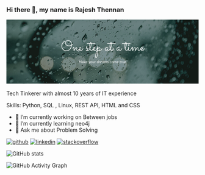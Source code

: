 ### Hi there 👋, my name is Rajesh Thennan
![](https://github.com/rthennan/rthennan/raw/e94b5da90fba2f19c889100f4a53d959fc24bf92/banner1.png)

Tech Tinkerer with almost 10 years of IT experience

Skills: Python, SQL , Linux, REST API, HTML and CSS

- 🔭 I’m currently working on Between jobs 
- 🌱 I’m currently learning neo4j 
- 💬 Ask me about Problem Solving 


[<img src='https://cdn.jsdelivr.net/npm/simple-icons@3.0.1/icons/github.svg' alt='github' height='40'>](https://github.com/https://github.com/rthennan)  [<img src='https://cdn.jsdelivr.net/npm/simple-icons@3.0.1/icons/linkedin.svg' alt='linkedin' height='40'>](https://www.linkedin.com/in/https://www.linkedin.com/in/rthennan/)  [<img src='https://cdn.jsdelivr.net/npm/simple-icons@3.0.1/icons/stackoverflow.svg' alt='stackoverflow' height='40'>](https://stackoverflow.com/users/https://stackoverflow.com/users/8469746/rajesh-thennan)  

![GitHub stats](https://github-readme-stats.vercel.app/api?username=https://github.com/rthennan&show_icons=true)  

![GitHub Activity Graph](https://activity-graph.herokuapp.com/graph?username=https://github.com/rthennan)  



<!--
**rthennan/rthennan** is a ✨ _special_ ✨ repository because its `README.md` (this file) appears on your GitHub profile.

Here are some ideas to get you started:

- 🔭 I’m currently working on ...
- 🌱 I’m currently learning ...
- 👯 I’m looking to collaborate on ...
- 🤔 I’m looking for help with ...
- 💬 Ask me about ...
- 📫 How to reach me: ...
- 😄 Pronouns: ...
- ⚡ Fun fact: ...
-->
